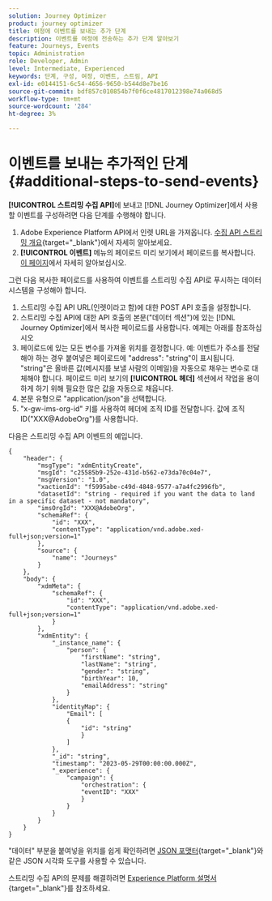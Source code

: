 ```yaml
---
solution: Journey Optimizer
product: journey optimizer
title: 여정에 이벤트를 보내는 추가 단계
description: 이벤트를 여정에 전송하는 추가 단계 알아보기
feature: Journeys, Events
topic: Administration
role: Developer, Admin
level: Intermediate, Experienced
keywords: 단계, 구성, 여정, 이벤트, 스트림, API
exl-id: e0144151-6c54-4656-9650-b544d8e7be16
source-git-commit: bdf857c010854b7f0f6ce4817012398e74a068d5
workflow-type: tm+mt
source-wordcount: '284'
ht-degree: 3%

---
```


# 이벤트를 보내는 추가적인 단계 {#additional-steps-to-send-events}

**[!UICONTROL 스트리밍 수집 API]**&#x200B;에 보내고 [!DNL Journey Optimizer]에서 사용할 이벤트를 구성하려면 다음 단계를 수행해야 합니다.

1. Adobe Experience Platform API에서 인렛 URL을 가져옵니다. [수집 API 스트리밍 개요](https://experienceleague.adobe.com/docs/experience-platform/ingestion/streaming/overview.html?lang=ko){target="_blank"}에서 자세히 알아보세요.
1. **[!UICONTROL 이벤트]** 메뉴의 페이로드 미리 보기에서 페이로드를 복사합니다. [이 페이지](../event/about-creating.md#define-the-payload-fields)에서 자세히 알아보십시오.

그런 다음 복사한 페이로드를 사용하여 이벤트를 스트리밍 수집 API로 푸시하는 데이터 시스템을 구성해야 합니다.

1. 스트리밍 수집 API URL(인렛이라고 함)에 대한 POST API 호출을 설정합니다.
1. 스트리밍 수집 API에 대한 API 호출의 본문(&quot;데이터 섹션&quot;)에 있는 [!DNL Journey Optimizer]에서 복사한 페이로드를 사용합니다. 예제는 아래를 참조하십시오
1. 페이로드에 있는 모든 변수를 가져올 위치를 결정합니다. 예: 이벤트가 주소를 전달해야 하는 경우 붙여넣은 페이로드에 &quot;address&quot;: &quot;string&quot;이 표시됩니다. &quot;string&quot;은 올바른 값(메시지를 보낼 사람의 이메일)을 자동으로 채우는 변수로 대체해야 합니다. 페이로드 미리 보기의 **[!UICONTROL 헤더]** 섹션에서 작업을 용이하게 하기 위해 필요한 많은 값을 자동으로 채웁니다.
1. 본문 유형으로 &quot;application/json&quot;을 선택합니다.
1. &quot;x-gw-ims-org-id&quot; 키를 사용하여 헤더에 조직 ID를 전달합니다. 값에 조직 ID(&quot;XXX@AdobeOrg&quot;)를 사용합니다.

다음은 스트리밍 수집 API 이벤트의 예입니다.

```
{
    "header": {
        "msgType": "xdmEntityCreate",
        "msgId": "c25585b9-252e-431d-b562-e73da70c04e7",
        "msgVersion": "1.0",
        "xactionId": "f5995abe-c49d-4848-9577-a7a4fc2996fb",
        "datasetId": "string - required if you want the data to land in a specific dataset - not mandatory",
        "imsOrgId": "XXX@AdobeOrg",
        "schemaRef": {
            "id": "XXX",
            "contentType": "application/vnd.adobe.xed-full+json;version=1"
        },
        "source": {
            "name": "Journeys"
        }
    },
    "body": {
        "xdmMeta": {
            "schemaRef": {
                "id": "XXX",
                "contentType": "application/vnd.adobe.xed-full+json;version=1"
            }
        },
        "xdmEntity": {
            "_instance_name": {
                "person": {
                    "firstName": "string",
                    "lastName": "string",
                    "gender": "string",
                    "birthYear": 10,
                    "emailAddress": "string"
                }
            },
            "identityMap": {
                "Email": [
                {
                    "id": "string"
                    }
                ]
            },
            "_id": "string",
            "timestamp": "2023-05-29T00:00:00.000Z",
            "_experience": {
                "campaign": {
                    "orchestration": {
                    "eventID": "XXX"
                    }
                }
            }
        }
    }
}
```

&quot;데이터&quot; 부분을 붙여넣을 위치를 쉽게 확인하려면 [JSON 포맷터](https://jsonformatter.curiousconcept.com){target="_blank"}와 같은 JSON 시각화 도구를 사용할 수 있습니다.

스트리밍 수집 API의 문제를 해결하려면 [Experience Platform 설명서](https://experienceleague.adobe.com/docs/experience-platform/ingestion/streaming/troubleshooting.html){target="_blank"}를 참조하세요.
